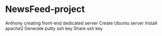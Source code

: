 # NewsFeed-project

Anthony creating front-end dedicated server
Create Ubuntu server
Install apache2
Generate putty ssh key
Share ssh key
